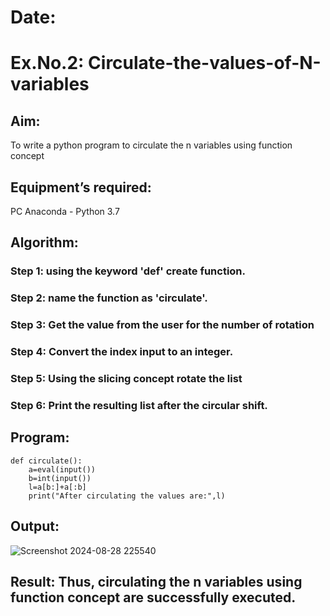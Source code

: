# Date: 
# Ex.No.2: Circulate-the-values-of-N-variables
## Aim:
To write a python program to circulate the n variables using function concept
## Equipment’s required:
PC
Anaconda - Python 3.7
## Algorithm: 
### Step 1: using the keyword 'def' create function.
### Step 2: name the function as 'circulate'.
### Step 3:  Get the value from the user for the number of rotation
### Step 4: Convert the index input to an integer.
### Step 5: Using the slicing concept rotate the list
### Step 6: Print the resulting list after the circular shift.
## Program:
```
def circulate():
    a=eval(input())
    b=int(input())
    l=a[b:]+a[:b]
    print("After circulating the values are:",l)
```
## Output:
![Screenshot 2024-08-28 225540](https://github.com/user-attachments/assets/cb6dcb8f-32db-4f23-9f44-b0f61a73ff5f)

## Result: Thus, circulating the n variables using function concept are successfully executed.
